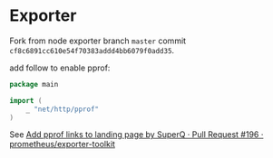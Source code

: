 # Exporter

Fork from node exporter branch `master` commit `cf8c6891cc610e54f70383addd4bb6079f0add35`.

add follow to enable pprof:

```go
package main

import (
	_ "net/http/pprof"
)
```

See [Add pprof links to landing page by SuperQ · Pull Request #196 · prometheus/exporter-toolkit](https://github.com/prometheus/exporter-toolkit/pull/196)
